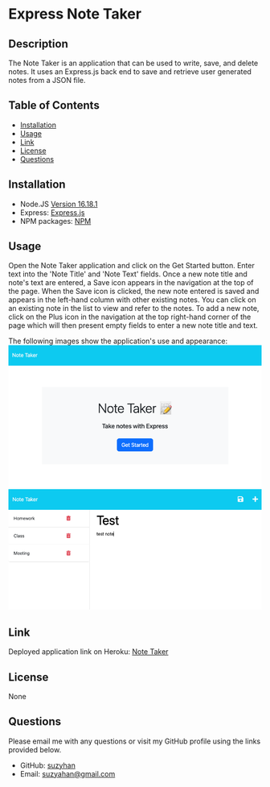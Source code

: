 # Express Note Taker

## Description
The Note Taker is an application that can be used to write, save, and delete notes. It uses an Express.js back end to save and retrieve user generated notes from a JSON file. 

## Table of Contents
* [Installation](#installation)
* [Usage](#usage)
* [Link](#link)
* [License](#license)
* [Questions](#questions)  
  
## Installation
- Node.JS [Version 16.18.1](https://nodejs.org/en/blog/release/v16.18.1/)
- Express: [Express.js](https://expressjs.com/en/starter/installing.html)
- NPM packages: [NPM](https://www.npmjs.com/)

## Usage
Open the Note Taker application and click on the Get Started button. Enter text into the 'Note Title' and 'Note Text' fields. Once a new note title and note's text are entered, a Save icon appears in the navigation at the top of the page. When the Save icon is clicked, the new note entered is saved and appears in the left-hand column with other existing notes. You can click on an existing note in the list to view and refer to the notes. To add a new note, click on the Plus icon in the navigation at the top right-hand corner of the page which will then present empty fields to enter a new note title and text. 

The following images show the application's use and appearance:
![Screenshot of note taker application to get started](/public/assets/images/note-start.png)
![Screenshot of note taker application](/public/assets/images/note-taker.png)

## Link

Deployed application link on Heroku: [Note Taker](https://polar-woodland-59798-d46ccf509205.herokuapp.com/)

## License
None

## Questions
Please email me with any questions or visit my GitHub profile using the links provided below.
* GitHub: [suzyhan](https://github.com/suzyhan)
* Email: [suzyahan@gmail.com](mailto:suzyahan@gmail.com)